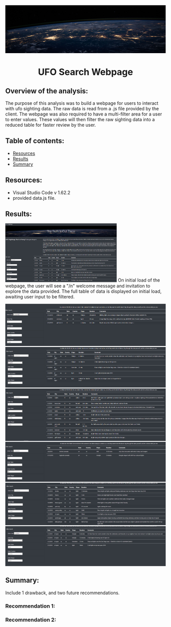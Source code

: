 <div class="container" align="center">
  <div style="background-image">
    <img src="https://github.com/nseddon/UFOs/blob/main/static/images/nasa.jpg" alt="UFOs" width="1000" height="150">
    <h1 align="center">UFO Search Webpage</h1>
  </div>
</div>
  
## Overview of the analysis:

The purpose of this analysis was to build a webpage for users to interact with ufo sighting data.  The raw data is read from a .js file provided by the client.  The webpage was also required to have a multi-filter area for a user to enter values.  These values will then filter the raw sighting data into a reduced table for faster review by the user.

## Table of contents:
* [Resources](#resources)
* [Results](#results)
* [Summary](#summary)

## Resources:
- Visual Studio Code v 1.62.2
- provided data.js file.

## Results:
<div class="container" align="left">
  <div style="background-image">
    <img src="https://github.com/nseddon/UFOs/blob/main/static/images/Initial%20Page%20Load.PNG" alt="UFOs" width="350">
    <text align="right">On initial load of the webpage, the user will see a "/n" welcome message and invitation to explore the data provided.  The full table of data is displayed on initial load, awaiting user input to be filtered.</text>
  </div>
</div>

![Date Only Filter.png](https://github.com/nseddon/UFOs/blob/main/static/images/Date%20Only%20Filter.PNG)
![City Only Filter.png](https://github.com/nseddon/UFOs/blob/main/static/images/City%20Only%20Filter.PNG)
![State Only Filter.png](https://github.com/nseddon/UFOs/blob/main/static/images/State%20Only%20Filter.PNG)
![Country Only Filter.png](https://github.com/nseddon/UFOs/blob/main/static/images/Country%20Only%20Filter.PNG)
![Shape Only Filter.png](https://github.com/nseddon/UFOs/blob/main/static/images/Shape%20Only%20Filter.PNG)
![Multiple Filters.png](https://github.com/nseddon/UFOs/blob/main/static/images/Multiple%20Filters.PNG)

## Summary:

Include 1 drawback, and two future recommendations.

### Recommendation 1:

### Recommendation 2:
